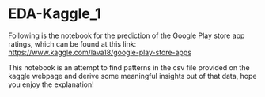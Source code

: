 # EDA-Kaggle_1

Following is the notebook for the prediction of the Google Play store app ratings, which can be found at this 
link: https://www.kaggle.com/lava18/google-play-store-apps

This notebook is an attempt to find patterns in the csv file provided on the kaggle webpage and derive some meaningful insights out of that data, 
hope you enjoy the explanation!
